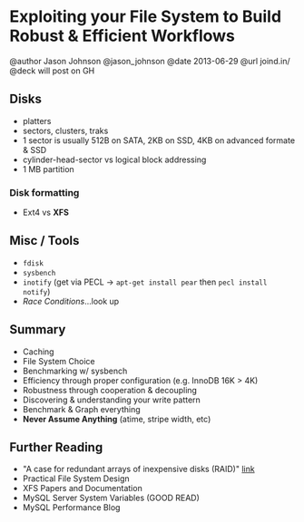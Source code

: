 # Exploiting your File System to Build Robust & Efficient Workflows
@author Jason Johnson @jason_johnson
@date 2013-06-29
@url joind.in/
@deck will post on GH

## Disks
- platters
- sectors, clusters, traks
- 1 sector is usually 512B on SATA, 2KB on SSD, 4KB on advanced formate & SSD
- cylinder-head-sector vs logical block addressing
- 1 MB partition

### Disk formatting
- Ext4 vs **XFS**

## Misc / Tools
- `fdisk`
- `sysbench`
- `inotify` (get via PECL -> `apt-get install pear` then `pecl install notify`)
- *Race Conditions*…look up

## Summary
- Caching
- File System Choice
- Benchmarking w/ sysbench
- Efficiency through proper configuration (e.g. InnoDB 16K > 4K)
- Robustness through cooperation & decoupling
- Discovering & understanding your write pattern
- Benchmark & Graph everything
- **Never Assume Anything** (atime, stripe width, etc)

## Further Reading
- "A case for redundant arrays of inexpensive disks (RAID)" [link](http://www.cs.cmu.edu/~garth/RAIDpaper/Pattersion88.pdf)
- Practical File System Design
- XFS Papers and Documentation
- MySQL Server System Variables (GOOD READ)
- MySQL Performance Blog

